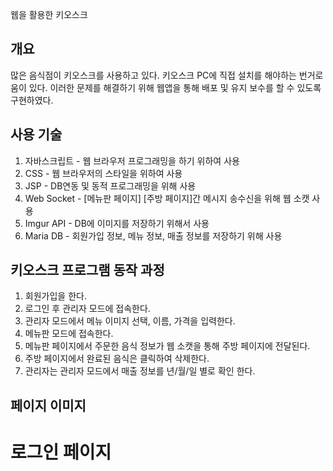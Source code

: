 웹을 활용한 키오스크
## 개요
많은 음식점이 키오스크를 사용하고 있다. 키오스크 PC에 직접 설치를 해야하는 번거로움이 있다. 이러한 문제를 해결하기 위해 웹앱을 통해 배포 및 유지 보수를 할 수 있도록 구현하였다.

## 사용 기술
1. 자바스크립트 - 웹 브라우저 프로그래밍을 하기 위하여 사용
2. CSS - 웹 브라우저의 스타일을 위하여 사용
3. JSP - DB연동 및 동적 프로그래밍을 위해 사용
4. Web Socket - [메뉴판 페이지] [주방 페이지]간 메시지 송수신을 위해 웹 소캣 사용
5. Imgur API - DB에 이미지를 저장하기 위해서 사용
6. Maria DB - 회원가입 정보, 메뉴 정보, 매출 정보를 저장하기 위해 사용

## 키오스크 프로그램 동작 과정
1. 회원가입을 한다.
2. 로그인 후 관리자 모드에 접속한다.
3. 관리자 모드에서 메뉴 이미지 선택, 이름, 가격을 입력한다.
4. 메뉴판 모드에 접속한다.
5. 메뉴판 페이지에서 주문한 음식 정보가 웹 소캣을 통해 주방 페이지에 전달된다.
6. 주방 페이지에서 완료된 음식은 클릭하여 삭제한다.
7. 관리자는 관리자 모드에서 매출 정보를 년/월/일 별로 확인 한다.

## 페이지 이미지
# 로그인 페이지



